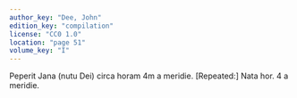 ```yaml
---
author_key: "Dee, John"
edition_key: "compilation"
license: "CC0 1.0"
location: "page 51"
volume_key: "I"
---
```

Peperit Jana (nutu Dei) circa horam 4m a meridie. [Repeated:] Nata hor. 4 a
meridie.
